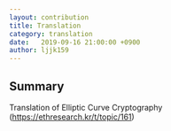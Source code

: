 ```yaml
---
layout: contribution
title: Translation
category: translation
date:   2019-09-16 21:00:00 +0900
author: ljjk159
---
```


## Summary
Translation of Elliptic Curve Cryptography (https://ethresearch.kr/t/topic/161)
